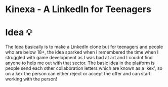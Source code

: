 # Kinexa - A LinkedIn for Teenagers 

# Idea 💡
The Idea basically is to make a LinkedIn clone but for teenagers and people who are below 18+, the idea sparked when
I remembered the time when I struggled with game development as I was bad at art and I coudnt find anyone to help me 
out with that sector. The basic idea in the platform is people send each other collaboration letters which are known
as a 'kex', so on a kex the person can either reject or accept the offer and can start working with the person!
